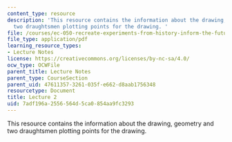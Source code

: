 ```yaml
---
content_type: resource
description: 'This resource contains the information about the drawing, geometry and
  two draughtsmen plotting points for the drawing. '
file: /courses/ec-050-recreate-experiments-from-history-inform-the-future-from-the-past-galileo-january-iap-2010/7adf196a2556564d5ca0854aa9fc3293_MITEC_050IAP10_lec02.pdf
file_type: application/pdf
learning_resource_types:
- Lecture Notes
license: https://creativecommons.org/licenses/by-nc-sa/4.0/
ocw_type: OCWFile
parent_title: Lecture Notes
parent_type: CourseSection
parent_uid: 47611357-3261-035f-e662-d8aab1756348
resourcetype: Document
title: Lecture 2
uid: 7adf196a-2556-564d-5ca0-854aa9fc3293
---
```

This resource contains the information about the drawing, geometry and two draughtsmen plotting points for the drawing. 